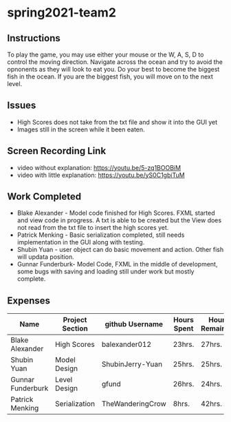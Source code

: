 # spring2021-team2

## Instructions
To play the game, you may use either your mouse or the W, A, S, D to control the moving direction. Navigate across the ocean and try to avoid the opnonents as they will look to eat you. Do your best to become the biggest fish in the ocean. If you are the biggest fish, you will move on to the next level.

## Issues
* High Scores does not take from the txt file and show it into the GUI yet
* Images still in the screen while it been eaten.

## Screen Recording Link
* video without explanation: https://youtu.be/5-zq1BOOBiM
* video with little explanation: https://youtu.be/yS0C1gbiTuM


## Work Completed
* Blake Alexander - Model code finished for High Scores. FXML started and view code in progress. A txt is able to be created but the View does not read from the txt file to insert the high scores yet. 
* Patrick Menking - Basic serialization completed, still needs implementation in the GUI along with testing.
* Shubin Yuan - user object can do basic movement and action. Other fish will updata position.
* Gunnar Funderburk- Model Code, FXML in the middle of development, some bugs with saving and loading still under work but mostly complete. 
## Expenses

|Name|Project Section|github Username|Hours Spent|Hours Remaining|Link|
|-------------|------------|--------------|--------|--------|-------------|
|Blake Alexander|High Scores|balexander012|23hrs.|27hrs.|
|Shubin Yuan|Model Design|ShubinJerry-Yuan|25hrs.|25hrs.|
|Gunnar Funderburk|Level Design|gfund|26hrs.|24hrs.|
|Patrick Menking|Serialization|TheWanderingCrow|8hrs.|42hrs.|
